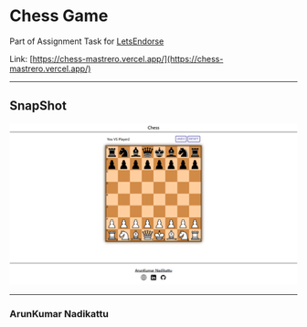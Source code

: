 # Chess Game

Part of Assignment Task for [LetsEndorse](http://www.letsendorse.com/)

Link: [https://chess-mastrero.vercel.app/](https://chess-mastrero.vercel.app/)

---

## SnapShot

![SnapShot](snapshot.png)

---

### ArunKumar Nadikattu
